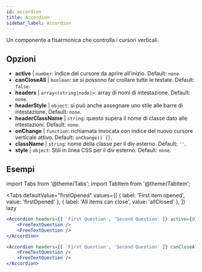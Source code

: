 ```yaml
---
id: accordion
title: Accordion
sidebar_label: Accordion
---
```


Un componente a fisarmonica che controlla i cursori verticali.

## Opzioni

* __active__ | `number`: indice del cursore da aprire all'inizio. Default: `none`.
* __canCloseAll__ | `boolean`: se si possono far crollare tutte le testate. Default: `false`.
* __headers__ | `array<(string|node)>`: array di nomi di intestazione. Default: `none`.
* __headerStyle__ | `object`: si può anche assegnare uno stile alle barre di intestazione. Default: `none`.
* __headerClassName__ | `string`: questo supera il nome di classe dato alle intestazioni. Default: `none`.
* __onChange__ | `function`: richiamata invocata con indice del nuovo cursore verticale attivo. Default: `onChange() {}`.
* __className__ | `string`: nome della classe per il div esterno. Default: `''`.
* __style__ | `object`: Stili in linea CSS per il div esterno. Default: `none`.


## Esempi

import Tabs from '@theme/Tabs';
import TabItem from '@theme/TabItem';

<Tabs
    defaultValue="firstOpened"
    values={[
        { label: 'First item opened', value: 'firstOpened' },
        { label: 'All items can close', value: 'allClosed' },
    ]}
    lazy
>
<TabItem value="firstOpened">

```jsx live
<Accordion headers={[ 'First Question', 'Second Question' ]} active={0} >
    <FreeTextQuestion />
    <FreeTextQuestion />
</Accordion>
```

</TabItem>
<TabItem value="allClosed">

```jsx live
<Accordion headers={[ 'First Question', 'Second Question' ]} canCloseAll >
    <FreeTextQuestion />
    <FreeTextQuestion />
</Accordion>
```

</TabItem>
</Tabs>

